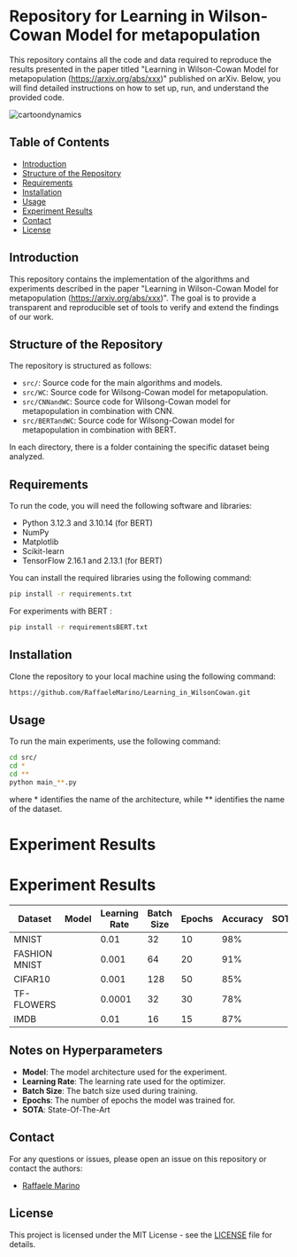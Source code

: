 # Repository for Learning in Wilson-Cowan Model for metapopulation

This repository contains all the code and data required to reproduce the results presented in the paper titled "Learning in Wilson-Cowan Model for metapopulation (https://arxiv.org/abs/xxx)" published on arXiv. Below, you will find detailed instructions on how to set up, run, and understand the provided code.

![cartoondynamics](https://github.com/RaffaeleMarino/Learning_in_WilsonCowan/assets/44016352/7b9ae2ae-fff3-48a4-a72b-368588b14169)

## Table of Contents

- [Introduction](#introduction)
- [Structure of the Repository](#structure-of-the-repository)
- [Requirements](#requirements)
- [Installation](#installation)
- [Usage](#usage)
- [Experiment Results](#experiment-results)
- [Contact](#contact)
- [License](#license)


## Introduction

This repository contains the implementation of the algorithms and experiments described in the paper "Learning in Wilson-Cowan Model for metapopulation (https://arxiv.org/abs/xxx)". The goal is to provide  a transparent and reproducible set of tools to verify and extend the findings of our work.

## Structure of the Repository

The repository is structured as follows:

- `src/`: Source code for the main algorithms and models.
- `src/WC`: Source code for Wilsong-Cowan model for metapopulation.
- `src/CNNandWC`: Source code for Wilsong-Cowan model for metapopulation in combination with CNN.
- `src/BERTandWC`: Source code for Wilsong-Cowan model for metapopulation in combination with BERT.
  
In each directory, there is a folder containing the specific dataset being analyzed.
## Requirements

To run the code, you will need the following software and libraries:

- Python 3.12.3 and 3.10.14 (for BERT) 
- NumPy
- Matplotlib
- Scikit-learn
- TensorFlow 2.16.1 and 2.13.1 (for BERT)

You can install the required libraries using the following command:

```bash
pip install -r requirements.txt
```
For experiments with BERT :

```bash
pip install -r requirementsBERT.txt
```

## Installation

Clone the repository to your local machine using the following command:

```bash
https://github.com/RaffaeleMarino/Learning_in_WilsonCowan.git
```

## Usage

To run the main experiments, use the following command:

```bash
cd src/
cd *
cd **
python main_**.py
```
where * identifies the name of the architecture, while ** identifies the name of the dataset.

# Experiment Results

# Experiment Results

| Dataset        | Model           | Learning Rate | Batch Size | Epochs | Accuracy | SOTA     |
|----------------|-----------------|---------------|------------|--------|----------|----------|
| MNIST          |                 | 0.01          | 32         | 10     | 98%      |          |
| FASHION MNIST  |                 | 0.001         | 64         | 20     | 91%      |          |
| CIFAR10        |                 | 0.001         | 128        | 50     | 85%      |          |
| TF-FLOWERS     |                 | 0.0001        | 32         | 30     | 78%      |          |
| IMDB           |                 | 0.01          | 16         | 15     | 87%      |          |

## Notes on Hyperparameters
- **Model**: The model architecture used for the experiment.
- **Learning Rate**: The learning rate used for the optimizer.
- **Batch Size**: The batch size used during training.
- **Epochs**: The number of epochs the model was trained for.
- **SOTA**: State-Of-The-Art


## Contact

For any questions or issues, please open an issue on this repository or contact the authors:

- [Raffaele Marino](mailto:raffaele.marino@unifi.it)

## License

This project is licensed under the MIT License - see the [LICENSE](LICENSE) file for details.
